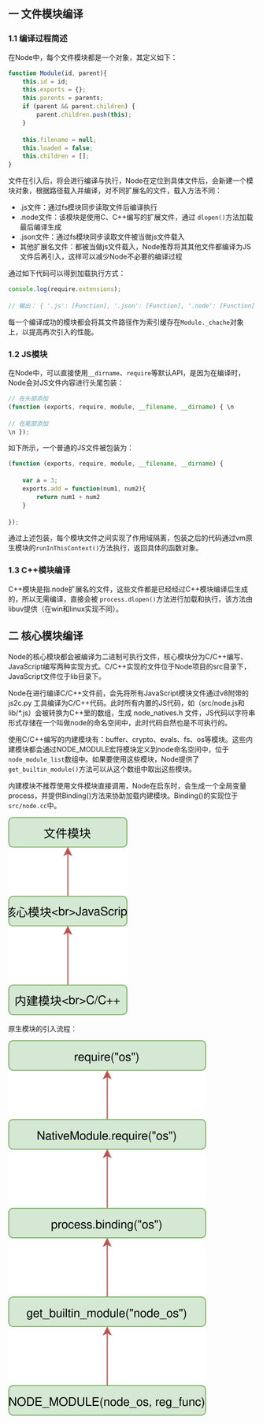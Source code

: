 ## 一 文件模块编译

### 1.1 编译过程简述

在Node中，每个文件模块都是一个对象，其定义如下：
```js
function Module(id, parent){
    this.id = id;
    this.exports = {};
    this.parents = parents;
    if (parent && parent.children) {
        parent.children.push(this);
    }
    
    this.filename = null;
    this.loaded = false;
    this.children = [];
}
```
文件在引入后，将会进行编译与执行，Node在定位到具体文件后，会新建一个模块对象，根据路径载入并编译，对不同扩展名的文件，载入方法不同：
- .js文件：通过fs模块同步读取文件后编译执行
- .node文件：该模块是使用C、C++编写的扩展文件，通过 `dlopen()`方法加载最后编译生成
- .json文件：通过fs模块同步读取文件被当做js文件载入
- 其他扩展名文件：都被当做js文件载入，Node推荐将其其他文件都编译为JS文件后再引入，这样可以减少Node不必要的编译过程

通过如下代码可以得到加载执行方式：
```js
console.log(require.extensions);

// 输出： { '.js': [Function], '.json': [Function], '.node': [Function] }
```

每一个编译成功的模块都会将其文件路径作为索引缓存在`Module._chache`对象上，以提高再次引入的性能。

### 1.2 JS模块

在Node中，可以直接使用`__dirname`、`require`等默认API，是因为在编译时，Node会对JS文件内容进行头尾包装：
```js
// 在头部添加
(function (exports, require, module, __filename, __dirname) { \n

// 在尾部添加
\n });
```

如下所示，一个普通的JS文件被包装为：
```js
(function (exports, require, module, __filename, __dirname) { 

    var a = 3;
    exports.add = function(num1, num2){
        return num1 + num2
    }

});
```

通过上述包装，每个模块文件之间实现了作用域隔离，包装之后的代码通过vm原生模块的`runInThisContext()`方法执行，返回具体的函数对象。

### 1.3 C++模块编译

C++模块是指.node扩展名的文件，这些文件都是已经经过C++模块编译后生成的，所以无需编译，直接会被 `process.dlopen()`方法进行加载和执行，该方法由libuv提供（在win和linux实现不同）。

## 二 核心模块编译

Node的核心模块都会被编译为二进制可执行文件，核心模块分为C/C++编写、JavaScript编写两种实现方式。C/C++实现的文件位于Node项目的src目录下，JavaScript文件位于lib目录下。  

Node在进行编译C/C++文件前，会先将所有JavaScript模块文件通过v8附带的 js2c.py 工具编译为C/C++代码。此时所有内置的JS代码，如（src/node.js和lib/*.js）会被转换为C++里的数组，生成 node_natives.h 文件，JS代码以字符串形式存储在一个叫做node的命名空间中，此时代码自然也是不可执行的。  

使用C/C++编写的内建模块有：buffer、crypto、evals、fs、os等模块。这些内建模块都会通过NODE_MODULE宏将模块定义到node命名空间中，位于`node_module_list`数组中。如果要使用这些模块，Node提供了`get_builtin_module()`方法可以从这个数组中取出这些模块。  

内建模块不推荐使用文件模块直接调用，Node在启东时，会生成一个全局变量process，并提供Binding()方法来协助加载内建模块。Binding()的实现位于`src/node.cc`中。

![](../images/node/06-20.svg)   

原生模块的引入流程： 

![](../images/node/06-21.svg)   